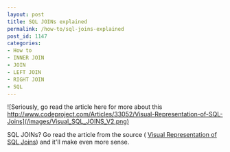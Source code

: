 ```yaml
---
layout: post
title: SQL JOINs explained
permalink: /how-to/sql-joins-explained
post_id: 1147
categories:
- How to
- INNER JOIN
- JOIN
- LEFT JOIN
- RIGHT JOIN
- SQL
---
```


![Seriously, go read the article here for more about this http://www.codeproject.com/Articles/33052/Visual-Representation-of-SQL-Joins](/images/Visual_SQL_JOINS_V2.png)


SQL JOINs? Go read the article from the source (
[Visual Representation of SQL Joins](http://www.codeproject.com/Articles/33052/Visual-Representation-of-SQL-Joins)) and it'll make even more sense.
